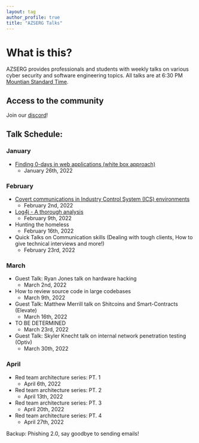 ```yaml
---
layout: tag
author_profile: true
title: "AZSERG Talks"
---
```


# What is this?
AZSERG provides professionals and students with weekly talks on various cyber security and software engineering topics.  All talks are at 6:30 PM [Mountian Standard Time](https://savvytime.com/converter/mst-to-pt-cdt). 


## Access to the community

Join our [discord](https://discord.gg/cXukpqt7JN)!


## Talk Schedule:

### January
* [Finding 0-days in web applications (white box approach)](https://www.youtube.com/watch?v=L89TBvTz-vQ)
    * January 26th, 2022

### February
* [Covert communications in Industry Control System (ICS) environments](https://www.youtube.com/watch?v=avaW-W89hRI)
    * February 2nd, 2022
* [Log4j - A thorough analysis](https://www.youtube.com/watch?v=cUkG5pjQsTk)
    * February 9th, 2022
* Hunting the homeless
    * February 16th, 2022
* Quick Talks on Communication skills (Dealing with tough clients, How to give technical interviews and more!)
    * February 23rd, 2022

### March
* Guest Talk: Ryan Jones talk on hardware hacking
    * March 2nd, 2022
* How to review source code in large codebases
    * March 9th, 2022
* Guest Talk: Matthew Merrill talk on Shitcoins and Smart-Contracts (Elevate)
    * March 16th, 2022
* TO BE DETERMINED
    * March 23rd, 2022
* Guest Talk: Skyler Knecht talk on internal network penetration testing (Optiv)
    * March 30th, 2022

### April
* Red team architecture series: PT. 1
    * April 6th, 2022
* Red team architecture series: PT. 2 
    * April 13th, 2022
* Red team architecture series: PT. 3
    * April 20th, 2022
* Red team architecture series: PT. 4
    * April 27th, 2022

Backup: Phishing 2.0, say goodbye to sending emails!
